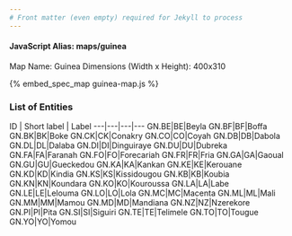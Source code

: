 ```yaml
---
# Front matter (even empty) required for Jekyll to process
---
```


#### JavaScript Alias: maps/guinea

Map Name: Guinea
Dimensions (Width x Height): 400x310



{% embed_spec_map guinea-map.js %}

### List of Entities

ID | Short label | Label
---|---|---|---
GN.BE|BE|Beyla
GN.BF|BF|Boffa
GN.BK|BK|Boke
GN.CK|CK|Conakry
GN.CO|CO|Coyah
GN.DB|DB|Dabola
GN.DL|DL|Dalaba
GN.DI|DI|Dinguiraye
GN.DU|DU|Dubreka
GN.FA|FA|Faranah
GN.FO|FO|Forecariah
GN.FR|FR|Fria
GN.GA|GA|Gaoual
GN.GU|GU|Gueckedou
GN.KA|KA|Kankan
GN.KE|KE|Kerouane
GN.KD|KD|Kindia
GN.KS|KS|Kissidougou
GN.KB|KB|Koubia
GN.KN|KN|Koundara
GN.KO|KO|Kouroussa
GN.LA|LA|Labe
GN.LE|LE|Lelouma
GN.LO|LO|Lola
GN.MC|MC|Macenta
GN.ML|ML|Mali
GN.MM|MM|Mamou
GN.MD|MD|Mandiana
GN.NZ|NZ|Nzerekore
GN.PI|PI|Pita
GN.SI|SI|Siguiri
GN.TE|TE|Telimele
GN.TO|TO|Tougue
GN.YO|YO|Yomou

